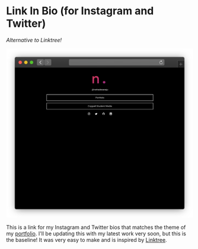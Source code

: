 # Link In Bio (for Instagram and Twitter)

*Alternative to Linktree!*

![img](frame_safari_dark.png)

This is a link for my Instagram and Twitter bios that matches the theme of my [portfolio](https://estaudere.github.io). I'll be updating this with my latest work very soon, but this is the baseline! It was very easy to make and is inspired by [Linktree](https://linktr.ee).

